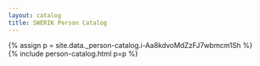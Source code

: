 ```yaml
---
layout: catalog
title: SWERIK Person Catalog
---
```

{% assign p = site.data._person-catalog.i-Aa8kdvoMdZzFJ7wbmcm1Sh %}
{% include person-catalog.html p=p %}

